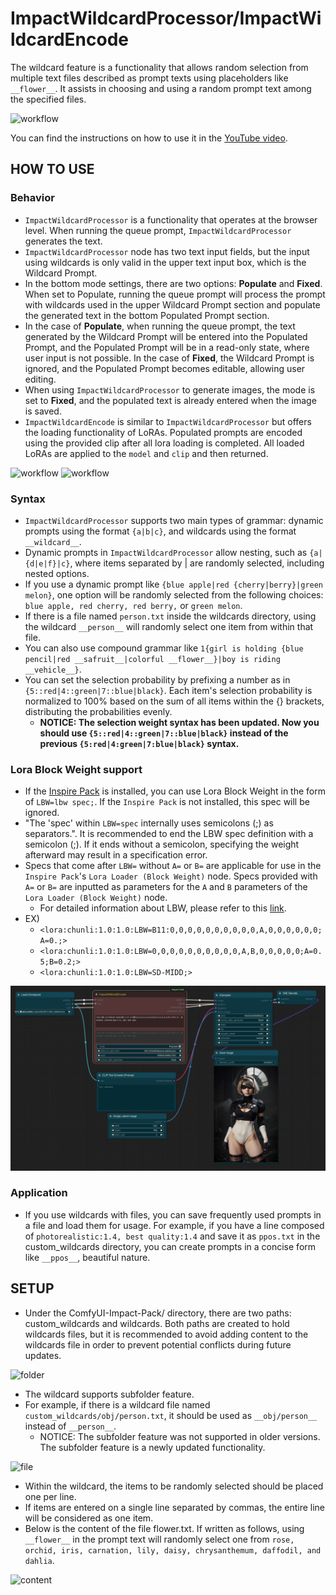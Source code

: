 # ImpactWildcardProcessor/ImpactWildcardEncode

The wildcard feature is a functionality that allows random selection from multiple text files described as prompt texts using placeholders like `__flower__`. It assists in choosing and using a random prompt text among the specified files.

![workflow](impact-wildcard-processor.png)

You can find the instructions on how to use it in the [YouTube video](https://www.youtube.com/watch?v=joNVYSIzA4k).


## HOW TO USE

### Behavior
* `ImpactWildcardProcessor` is a functionality that operates at the browser level. When running the queue prompt, `ImpactWildcardProcessor` generates the text.
* `ImpactWildcardProcessor` node has two text input fields, but the input using wildcards is only valid in the upper text input box, which is the Wildcard Prompt.
* In the bottom mode settings, there are two options: **Populate** and **Fixed**. When set to Populate, running the queue prompt will process the prompt with wildcards used in the upper Wildcard Prompt section and populate the generated text in the bottom Populated Prompt section.
* In the case of **Populate**, when running the queue prompt, the text generated by the Wildcard Prompt will be entered into the Populated Prompt, and the Populated Prompt will be in a read-only state, where user input is not possible. In the case of **Fixed**, the Wildcard Prompt is ignored, and the Populated Prompt becomes editable, allowing user editing.
* When using `ImpactWildcardProcessor` to generate images, the mode is set to **Fixed**, and the populated text is already entered when the image is saved.
* `ImpactWildcardEncode` is similar to `ImpactWildcardProcessor` but offers the loading functionality of LoRAs. Populated prompts are encoded using the provided clip after all lora loading is completed. All loaded LoRAs are applied to the `model` and `clip` and then returned.

![workflow](impact-wildcard-node.png)
![workflow](impact-wildcard-encode.png)


### Syntax
* `ImpactWildcardProcessor` supports two main types of grammar: dynamic prompts using the format `{a|b|c}`, and wildcards using the format `__wildcard__`.
* Dynamic prompts in `ImpactWildcardProcessor` allow nesting, such as `{a|{d|e|f}|c}`, where items separated by | are randomly selected, including nested options.
* If you use a dynamic prompt like `{blue apple|red {cherry|berry}|green melon}`, one option will be randomly selected from the following choices: `blue apple, red cherry, red berry,` or `green melon`.
* If there is a file named `person.txt` inside the wildcards directory, using the wildcard `__person__` will randomly select one item from within that file.
* You can also use compound grammar like `1{girl is holding {blue pencil|red __safruit__|colorful __flower__}|boy is riding __vehicle__}`.
* You can set the selection probability by prefixing a number as in `{5::red|4::green|7::blue|black}`. Each item's selection probability is normalized to 100% based on the sum of all items within the {} brackets, distributing the probabilities evenly.
  - **NOTICE: The selection weight syntax has been updated. Now you should use `{5::red|4::green|7::blue|black}` instead of the previous `{5:red|4:green|7:blue|black}` syntax.**

### Lora Block Weight support
* If the [Inspire Pack](https://github.com/ltdrdata/ComfyUI-Inspire-Pack) is installed, you can use Lora Block Weight in the form of `LBW=lbw spec;`. If the `Inspire Pack` is not installed, this spec will be ignored.
* "The 'spec' within `LBW=spec` internally uses semicolons (;) as separators.". It is recommended to end the LBW spec definition with a semicolon (;). If it ends without a semicolon, specifying the weight afterward may result in a specification error.
* Specs that come after `LBW=` without `A=` or `B=` are applicable for use in the `Inspire Pack`'s `Lora Loader (Block Weight)` node. Specs provided with `A=` or `B=` are inputted as parameters for the `A` and `B` parameters of the `Lora Loader (Block Weight)` node.
  * For detailed information about LBW, please refer to this [link](https://github.com/ltdrdata/ComfyUI-extension-tutorials/blob/Main/ComfyUI-Inspire-Pack/tutorial/LoraBlockWeight.md).
* EX) 
  * `<lora:chunli:1.0:1.0:LBW=B11:0,0,0,0,0,0,0,0,0,0,A,0,0,0,0,0,0;A=0.;>`
  * `<lora:chunli:1.0:1.0:LBW=0,0,0,0,0,0,0,0,0,0,A,B,0,0,0,0,0;A=0.5;B=0.2;>`
  * `<lora:chunli:1.0:1.0:LBW=SD-MIDD;>`

![workflow](ImpactWildcard-LBW.jpg)


### Application
* If you use wildcards with files, you can save frequently used prompts in a file and load them for usage. For example, if you have a line composed of `photorealistic:1.4, best quality:1.4` and save it as `ppos.txt` in the custom_wildcards directory, you can create prompts in a concise form like `__ppos__`, beautiful nature.

## SETUP
* Under the ComfyUI-Impact-Pack/ directory, there are two paths: custom_wildcards and wildcards. Both paths are created to hold wildcards files, but it is recommended to avoid adding content to the wildcards file in order to prevent potential conflicts during future updates.

![folder](wildcard-folder.png)

* The wildcard supports subfolder feature.
* For example, if there is a wildcard file named `custom_wildcards/obj/person.txt`, it should be used as `__obj/person__` instead of `__person__`.
  * NOTICE: The subfolder feature was not supported in older versions. The subfolder feature is a newly updated functionality.

![file](wildcard-file.png)

* Within the wildcard, the items to be randomly selected should be placed one per line.
* If items are entered on a single line separated by commas, the entire line will be considered as one item.
* Below is the content of the file flower.txt. If written as follows, using `__flower__` in the prompt text will randomly select one from `rose, orchid, iris, carnation, lily, daisy, chrysanthemum, daffodil, and dahlia`.

![content](wildcard-content.png)
